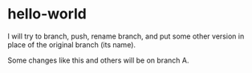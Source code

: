 # hello-world

I will try to branch, push, rename branch, and put some other version in
place of the original branch (its name).

Some changes like this and others will be on branch A.

